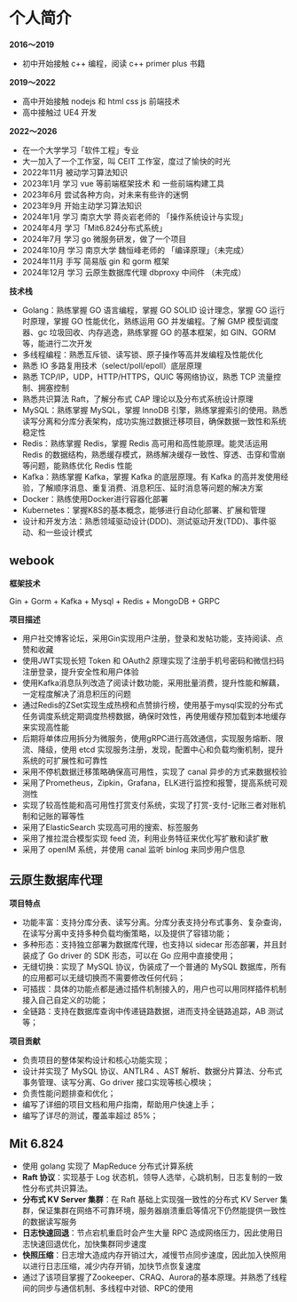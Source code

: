 # 个人简介

**2016～2019**

- 初中开始接触 c++ 编程，阅读 c++ primer plus 书籍

**2019～2022**

- 高中开始接触 nodejs 和 html css js 前端技术
- 高中接触过 UE4 开发

**2022～2026**

- 在一个大学学习「软件工程」专业
- 大一加入了一个工作室，叫 CEIT 工作室，度过了愉快的时光
- 2022年11月 被动学习算法知识
- 2023年1月 学习 vue 等前端框架技术 和 一些前端构建工具
- 2023年6月 尝试各种方向，对未来有些许的迷惘
- 2023年9月 开始主动学习算法知识
- 2024年1月 学习 南京大学 蒋炎岩老师的 「操作系统设计与实现」
- 2024年4月 学习「Mit6.824分布式系统」
- 2024年7月 学习 go 微服务研发，做了一个项目
- 2024年10月 学习 南京大学 魏恒峰老师的 「编译原理」（未完成）
- 2024年11月 手写 简易版 gin 和 gorm 框架
- 2024年12月 学习 云原生数据库代理 dbproxy 中间件 （未完成）





**技术栈**

- Golang：熟练掌握 GO 语言编程，掌握 GO SOLID 设计理念，掌握 GO 运行时原理，掌握 GO 性能优化，熟练运用 GO 并发编程。了解 GMP 模型调度器、gc 垃圾回收、内存逃逸，熟练掌握 GO 的基本框架，如 GIN、GORM 等，能进行二次开发
- 多线程编程：熟悉互斥锁、读写锁、原子操作等高并发编程及性能优化
- 熟悉 IO 多路复用技术（select/poll/epoll）底层原理
- 熟悉 TCP/IP，UDP，HTTP/HTTPS，QUIC 等网络协议，熟悉 TCP 流量控制、拥塞控制
- 熟悉共识算法 Raft，了解分布式 CAP 理论以及分布式系统设计原理
- MySQL：熟练掌握 MySQL，掌握 InnoDB 引擎，熟练掌握索引的使用。熟悉读写分离和分库分表架构，成功实施过数据迁移项目，确保数据一致性和系统稳定性
- Redis：熟练掌握 Redis，掌握 Redis 高可用和高性能原理。能灵活运用 Redis 的数据结构，熟悉缓存模式，熟练解决缓存一致性、穿透、击穿和雪崩等问题，能熟练优化 Redis 性能
- Kafka：熟练掌握 Kafka，掌握 Kafka 的底层原理。有 Kafka 的高并发使用经验，了解顺序消息、重复消费、消息积压、延时消息等问题的解决方案
- Docker：熟练使用Docker进行容器化部署
- Kubernetes：掌握K8S的基本概念，能够进行自动化部署、扩展和管理
- 设计和开发方法：熟悉领域驱动设计(DDD)、测试驱动开发(TDD)、事件驱动、和一些设计模式



## webook

**框架技术**

Gin + Gorm + Kafka + Mysql + Redis + MongoDB + GRPC

**项目描述**

- 用户社交博客论坛，采用Gin实现用户注册，登录和发帖功能，支持阅读、点赞和收藏
- 使用JWT实现长短 Token 和 OAuth2 原理实现了注册手机号密码和微信扫码注册登录，提升安全性和用户体验
- 使用Kafka消息队列改造了阅读计数功能，采用批量消费，提升性能和解藕，一定程度解决了消息积压的问题
- 通过Redis的ZSet实现生成热榜和点赞排行榜，使用基于mysql实现的分布式任务调度系统定期调度热榜数据，确保时效性，再使用缓存预加载到本地缓存来实现高性能
- 后期将单体应用拆分为微服务，使用gRPC进行高效通信，实现服务熔断、限流、降级，使用 etcd 实现服务注册，发现，配置中心和负载均衡机制，提升系统的可扩展性和可靠性
- 采用不停机数据迁移策略确保高可用性，实现了 canal  异步的方式来数据校验
- 采用了Prometheus，Zipkin，Grafana，ELK进行监控和报警，提高系统可观测性
- 实现了较高性能和高可用性打赏支付系统，实现了打赏-支付-记账三者对账机制和记账的幂等性
- 采用了ElasticSearch 实现高可用的搜索、标签服务
- 采用了推拉混合模型实现 feed 流，利用业务特征来优化写扩散和读扩散
- 采用了 openIM 系统，并使用 canal 监听 binlog 来同步用户信息



## 云原生数据库代理

**项目特点**

- 功能丰富：支持分库分表、读写分离。分库分表支持分布式事务、复杂查询，在读写分离中支持多种负载均衡策略，以及提供了容错功能；
- 多种形态：支持独立部署为数据库代理，也支持以 sidecar 形态部署，并且封装成了 Go driver 的 SDK 形态，可以在 Go 应用中直接使用；
- 无缝切换：实现了 MySQL 协议，伪装成了一个普通的 MySQL 数据库，所有的应用都可以无缝切换而不需要修改任何代码；
- 可插拔：具体的功能点都是通过插件机制接入的，用户也可以用同样插件机制接入自己自定义的功能；
- 全链路：支持在数据库查询中传递链路数据，进而支持全链路追踪，AB 测试等；

**项目贡献**

- 负责项目的整体架构设计和核心功能实现；
- 设计并实现了 MySQL 协议、ANTLR4 、AST 解析、数据分片算法、分布式事务管理、读写分离、Go driver 接口实现等核心模块；
- 负责性能问题排查和优化；
- 编写了详细的项目文档和用户指南，帮助用户快速上手；
- 编写了详尽的测试，覆盖率超过 85%；



## Mit 6.824

- 使用 golang 实现了 MapReduce 分布式计算系统
- **Raft 协议**：实现基于 Log 状态机，领导人选举，心跳机制，日志复制的一致性分布式共识算法。
- **分布式 KV Server 集群**：在 Raft 基础上实现强一致性的分布式 KV Server 集群，保证集群在网络不可靠环境，服务器崩溃重启等情况下仍然能提供一致性的数据读写服务
- **日志快速回退**：节点宕机重启时会产生大量 RPC 造成网络压力，因此使用日志快速回退优化，加快集群同步速度
- **快照压缩**：日志增大造成内存开销过大，减慢节点同步速度，因此加入快照用以进行日志压缩，减少内存开销，加快节点恢复速度
- 通过了该项目掌握了Zookeeper、CRAQ、Aurora的基本原理。并熟悉了线程间的同步与通信机制、多线程中对锁、RPC的使用



